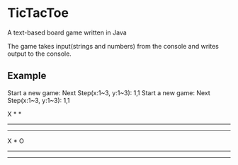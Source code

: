 # TicTacToe
A text-based board game written in Java

The game takes input(strings and numbers) from the console and writes output to the console.
## Example
Start a new game:
Next Step(x:1~3, y:1~3):
1,1
Start a new game:
Next Step(x:1~3, y:1~3):
1,1

X * *
* * *
* * *

X * O
* * *
* * *

